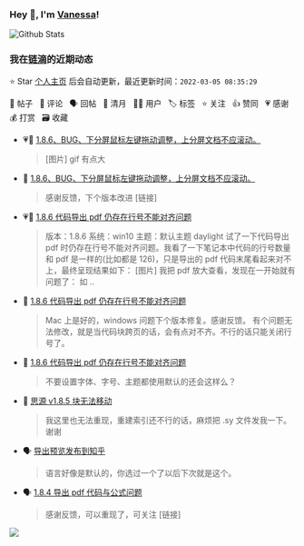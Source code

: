 ### Hey 👋, I'm [Vanessa](http://vanessa.b3log.org/)!

![Github Stats](https://github-readme-stats.vercel.app/api?username=Vanessa219&show_icons=true)

<!--events start -->

### 我在[链滴](https://ld246.com)的近期动态

⭐️ Star [个人主页](https://github.com/Vanessa219/Vanessa219) 后会自动更新，最近更新时间：`2022-03-05 08:35:29`

📝 帖子 &nbsp; 💬 评论 &nbsp; 🗣 回帖 &nbsp; 🌙 清月 &nbsp; 👨‍💻 用户 &nbsp; 🏷️ 标签 &nbsp; ⭐️ 关注 &nbsp; 👍 赞同 &nbsp; 💗 感谢 &nbsp; 💰 打赏 &nbsp; 🗃 收藏

* 💗📝 [1.8.6、BUG、下分屏鼠标左键拖动调整，上分屏文档不应滚动。](https://ld246.com/article/1646375640041)

  > [图片] gif 有点大
* 💬 [1.8.6、BUG、下分屏鼠标左键拖动调整，上分屏文档不应滚动。](https://ld246.com/article/1646375640041/comment/1646404150265#comments)

  > 感谢反馈，下个版本改进 [链接]
* 💗📝 [1.8.6 代码导出 pdf 仍存在行号不能对齐问题](https://ld246.com/article/1646315003034)

  > 版本：1.8.6 系统：win10 主题：默认主题 daylight 试了一下代码导出 pdf 时仍存在行号不能对齐问题。我看了一下笔记本中代码的行号数量和 pdf 是一样的(比如都是 126)，只是导出的 pdf 代码末尾看起来对不上，最终呈现结果如下： [图片] 我把 pdf 放大查看，发现在一开始就有问题了： 如 ..
* 💬 [1.8.6 代码导出 pdf 仍存在行号不能对齐问题](https://ld246.com/article/1646315003034/comment/1646362627321#comments)

  > Mac 上是好的，windows 问题下个版本修复。感谢反馈。 有个问题无法修改，就是当代码块跨页的话，会有点对不齐。不行的话只能关闭行号了。
* 💬 [1.8.6 代码导出 pdf 仍存在行号不能对齐问题](https://ld246.com/article/1646315003034/comment/1646320569863#comments)

  > 不要设置字体、字号、主题都使用默认的还会这样么？
* 💬 [思源 v1.8.5 块无法移动](https://ld246.com/article/1646287195421/comment/1646319391176#comments)

  > 我这里也无法重现，重建索引还不行的话，麻烦把 .sy 文件发我一下。谢谢
* 🗣 [导出预览发布到知乎](https://ld246.com/article/1628833668431/comment/1646136417383#comments)

  > 语言好像是默认的，你选过一个了以后下次就是这个。
* 🗣 [1.8.4 导出 pdf 代码与公式问题](https://ld246.com/article/1645943925484/comment/1646100043726#comments)

  > 感谢反馈，可以重现了，可关注 [链接]


<!--events end -->

<a title="Hits" target="_blank" href="https://github.com/Vanessa219/Vanessa219"><img src="https://hits.b3log.org/Vanessa219/Vanessa219.svg"></a>
